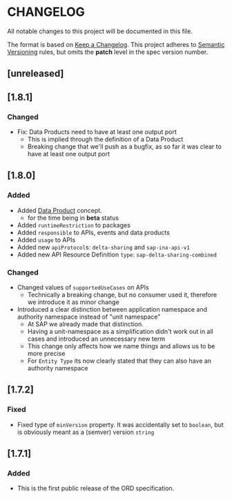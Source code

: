 # CHANGELOG

All notable changes to this project will be documented in this file.

The format is based on [Keep a Changelog](https://keepachangelog.com/en/1.0.0/).
This project adheres to [Semantic Versioning](https://semver.org/spec/v2.0.0.html) rules, but omits the **patch** level in the spec version number.

## [unreleased]

## [1.8.1]

### Changed

- Fix: Data Products need to have at least one output port
  - This is implied through the definition of a Data Product
  - Breaking change that we'll push as a bugfix, as so far it was clear to have at least one output port

## [1.8.0]

### Added

- Added [Data Product](../../spec-v1/interfaces/document.md#data-product) concept.
  - for the time being in **beta** status
- Added `runtimeRestriction` to packages
- Added `responsible` to APIs, events and data products
- Added `usage` to APIs
- Added new `apiProtocol`s: `delta-sharing` and `sap-ina-api-v1`
- Added new API Resource Definition `type`: `sap-delta-sharing-combined`

### Changed

- Changed values of `supportedUseCases` on APIs
  - Technically a breaking change, but no consumer used it, therefore we introduce it as minor change
- Introduced a clear distinction between application namespace and authority namespace instead of "unit namespace"
  - At SAP we already made that distinction.
  - Having a unit-namespace as a simplification didn't work out in all cases and introduced an unnecessary new term
  - This change only affects how we name things and allows us to be more precise
  - For `Entity Type` its now clearly stated that they can also have an authority namespace

## [1.7.2]

### Fixed

- Fixed type of `minVersion` property. It was accidentally set to `boolean`, but is obviously meant as a (semver) version `string`

## [1.7.1]

### Added

- This is the first public release of the ORD specification.
